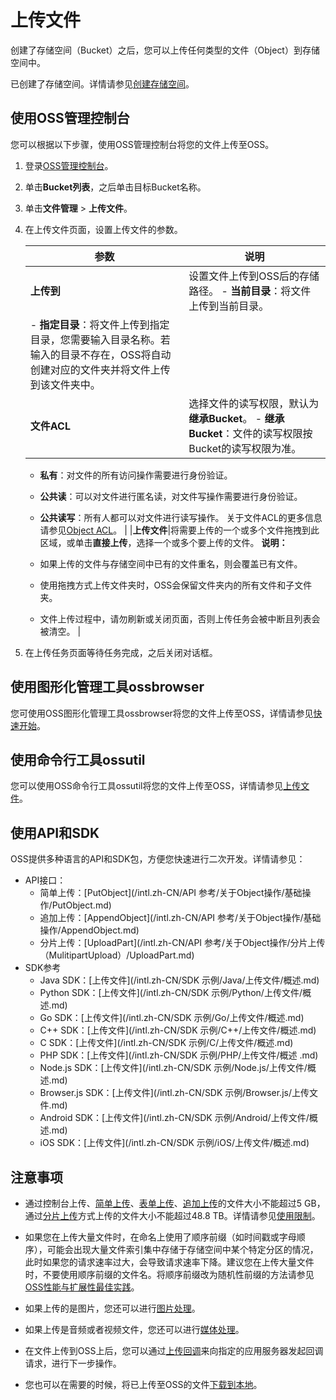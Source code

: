 # 上传文件

创建了存储空间（Bucket）之后，您可以上传任何类型的文件（Object）到存储空间中。

已创建了存储空间。详情请参见[创建存储空间](/intl.zh-CN/快速入门/创建存储空间.md)。

## 使用OSS管理控制台

您可以根据以下步骤，使用OSS管理控制台将您的文件上传至OSS。

1.  登录[OSS管理控制台](https://oss.console.aliyun.com/)。

2.  单击**Bucket列表**，之后单击目标Bucket名称。

3.  单击**文件管理** \> **上传文件**。

4.  在上传文件页面，设置上传文件的参数。

    |参数|说明|
    |--|--|
    |**上传到**|设置文件上传到OSS后的存储路径。     -   **当前目录**：将文件上传到当前目录。
    -   **指定目录**：将文件上传到指定目录，您需要输入目录名称。若输入的目录不存在，OSS将自动创建对应的文件夹并将文件上传到该文件夹中。 |
    |**文件ACL**|选择文件的读写权限，默认为**继承Bucket**。     -   **继承Bucket**：文件的读写权限按Bucket的读写权限为准。
    -   **私有**：对文件的所有访问操作需要进行身份验证。
    -   **公共读**：可以对文件进行匿名读，对文件写操作需要进行身份验证。
    -   **公共读写**：所有人都可以对文件进行读写操作。
关于文件ACL的更多信息请参见[Object ACL](/intl.zh-CN/开发指南/数据安全/访问控制/读写权限ACL.md)。 |
    |**上传文件**|将需要上传的一个或多个文件拖拽到此区域，或单击**直接上传**，选择一个或多个要上传的文件。 **说明：**

    -   如果上传的文件与存储空间中已有的文件重名，则会覆盖已有文件。
    -   使用拖拽方式上传文件夹时，OSS会保留文件夹内的所有文件和子文件夹。
    -   文件上传过程中，请勿刷新或关闭页面，否则上传任务会被中断且列表会被清空。 |

5.  在上传任务页面等待任务完成，之后关闭对话框。


## 使用图形化管理工具ossbrowser

您可使用OSS图形化管理工具ossbrowser将您的文件上传至OSS，详情请参见[快速开始](/intl.zh-CN/常用工具/图形化管理工具ossbrowser/快速开始.md)。

## 使用命令行工具ossutil

您可以使用OSS命令行工具ossutil将您的文件上传至OSS，详情请参见[上传文件](/intl.zh-CN/常用工具/命令行工具ossutil/常用命令/cp/简介.md)。

## 使用API和SDK

OSS提供多种语言的API和SDK包，方便您快速进行二次开发。详情请参见：

-   API接口：
    -   简单上传：[PutObject](/intl.zh-CN/API 参考/关于Object操作/基础操作/PutObject.md)
    -   追加上传：[AppendObject](/intl.zh-CN/API 参考/关于Object操作/基础操作/AppendObject.md)
    -   分片上传：[UploadPart](/intl.zh-CN/API 参考/关于Object操作/分片上传（MulitipartUpload）/UploadPart.md)
-   SDK参考
    -   Java SDK：[上传文件](/intl.zh-CN/SDK 示例/Java/上传文件/概述.md)
    -   Python SDK：[上传文件](/intl.zh-CN/SDK 示例/Python/上传文件/概述.md)
    -   Go SDK：[上传文件](/intl.zh-CN/SDK 示例/Go/上传文件/概述.md)
    -   C++ SDK：[上传文件](/intl.zh-CN/SDK 示例/C++/上传文件/概述.md)
    -   C SDK：[上传文件](/intl.zh-CN/SDK 示例/C/上传文件/概述.md)
    -   PHP SDK：[上传文件](/intl.zh-CN/SDK 示例/PHP/上传文件/概述 .md)
    -   Node.js SDK：[上传文件](/intl.zh-CN/SDK 示例/Node.js/上传文件/概述.md)
    -   Browser.js SDK：[上传文件](/intl.zh-CN/SDK 示例/Browser.js/上传文件.md)
    -   Android SDK：[上传文件](/intl.zh-CN/SDK 示例/Android/上传文件/概述.md)
    -   iOS SDK：[上传文件](/intl.zh-CN/SDK 示例/iOS/上传文件/概述.md)

## 注意事项

-   通过控制台上传、[简单上传](/intl.zh-CN/开发指南/对象/文件（Object）/上传文件（Object）/简单上传.md)、[表单上传](/intl.zh-CN/开发指南/对象/文件（Object）/上传文件（Object）/表单上传.md)、[追加上传](/intl.zh-CN/开发指南/对象/文件（Object）/上传文件（Object）/追加上传.md)的文件大小不能超过5 GB，通过[分片上传](/intl.zh-CN/开发指南/对象/文件（Object）/上传文件（Object）/分片上传和断点续传.md)方式上传的文件大小不能超过48.8 TB。详情请参见[使用限制](/intl.zh-CN/产品简介/使用限制.md)。
-   如果您在上传大量文件时，在命名上使用了顺序前缀（如时间戳或字母顺序），可能会出现大量文件索引集中存储于存储空间中某个特定分区的情况，此时如果您的请求速率过大，会导致请求速率下降。建议您在上传大量文件时，不要使用顺序前缀的文件名。将顺序前缀改为随机性前缀的方法请参见[OSS性能与扩展性最佳实践](/intl.zh-CN/最佳实践/OSS性能与扩展性最佳实践.md)。

-   如果上传的是图片，您还可以进行[图片处理](/intl.zh-CN/开发指南/数据处理/图片处理指南/图片处理操作方式.md)。
-   如果上传是音频或者视频文件，您还可以进行[媒体处理](/intl.zh-CN/开发指南/云端数据处理.md)。
-   在文件上传到OSS上后，您可以通过[上传回调](/intl.zh-CN/开发指南/对象/文件（Object）/上传文件（Object）/上传回调.md)来向指定的应用服务器发起回调请求，进行下一步操作。
-   您也可以在需要的时候，将已上传至OSS的文件[下载到本地](/intl.zh-CN/快速入门/下载文件.md)。

